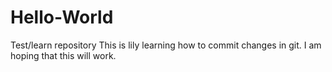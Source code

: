 # Hello-World
Test/learn repository
This is lily learning how to commit changes in git.
I am hoping that this will work. 
